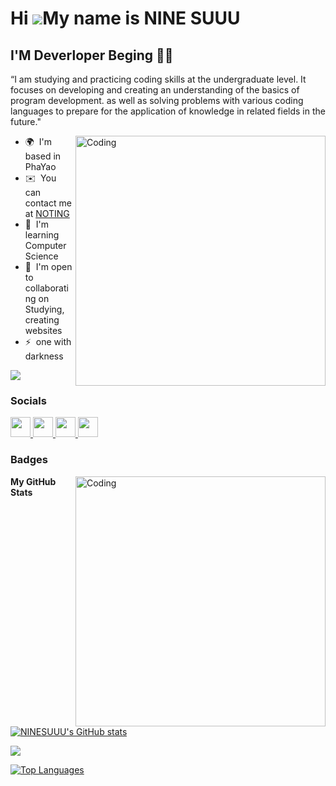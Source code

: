 Hi ![](https://user-images.githubusercontent.com/18350557/176309783-0785949b-9127-417c-8b55-ab5a4333674e.gif)My name is NINE SUUU
=================================================================================================================================

I'M Deverloper Beging 👨‍🎓
---------------------------

“I am studying and practicing coding skills at the undergraduate level. It focuses on developing and creating an understanding of the basics of program development. as well as solving problems with various coding languages ​​to prepare for the application of knowledge in related fields in the future."

<img align="right" alt="Coding" width="400" src="https://media.tenor.com/RwpAY9p76VsAAAAi/no-sleep.gif">

* 🌍  I'm based in PhaYao
* ✉️  You can contact me at [NOTING](mailto:NOTING)
* 🧠  I'm learning Computer Science
* 🤝  I'm open to collaborating on Studying, creating websites
* ⚡  one with darkness

<a href="https://www.github.com/NINESUUU" target="_blank" rel="noreferrer"><img
src="https://img.shields.io/github/followers/NINESUUU?logo=github&style=for-the-badge&color=f97316&labelColor=1c1917" /></a>

### Socials

<p align="left"> <a href="https://discord.com/users/actfool" target="_blank" rel="noreferrer"> <picture> <source media="(prefers-color-scheme: dark)" srcset="https://raw.githubusercontent.com/danielcranney/readme-generator/main/public/icons/socials/discord-dark.svg" /> <source media="(prefers-color-scheme: light)" srcset="https://raw.githubusercontent.com/danielcranney/readme-generator/main/public/icons/socials/discord.svg" /> <img src="https://raw.githubusercontent.com/danielcranney/readme-generator/main/public/icons/socials/discord.svg" width="32" height="32" /> </picture> </a> <a href="https://www.facebook.com/profile.php?id=100086619301593" target="_blank" rel="noreferrer"> <picture> <source media="(prefers-color-scheme: dark)" srcset="https://raw.githubusercontent.com/danielcranney/readme-generator/main/public/icons/socials/facebook-dark.svg" /> <source media="(prefers-color-scheme: light)" srcset="https://raw.githubusercontent.com/danielcranney/readme-generator/main/public/icons/socials/facebook.svg" /> <img src="https://raw.githubusercontent.com/danielcranney/readme-generator/main/public/icons/socials/facebook.svg" width="32" height="32" /> </picture> </a> <a href="https://www.github.com/NINESUUU" target="_blank" rel="noreferrer"> <picture> <source media="(prefers-color-scheme: dark)" srcset="https://raw.githubusercontent.com/danielcranney/readme-generator/main/public/icons/socials/github-dark.svg" /> <source media="(prefers-color-scheme: light)" srcset="https://raw.githubusercontent.com/danielcranney/readme-generator/main/public/icons/socials/github.svg" /> <img src="https://raw.githubusercontent.com/danielcranney/readme-generator/main/public/icons/socials/github.svg" width="32" height="32" /> </picture> </a> <a href="http://www.instagram.com/rcn.pm/" target="_blank" rel="noreferrer"> <picture> <source media="(prefers-color-scheme: dark)" srcset="https://raw.githubusercontent.com/danielcranney/readme-generator/main/public/icons/socials/instagram-dark.svg" /> <source media="(prefers-color-scheme: light)" srcset="https://raw.githubusercontent.com/danielcranney/readme-generator/main/public/icons/socials/instagram.svg" /> <img src="https://raw.githubusercontent.com/danielcranney/readme-generator/main/public/icons/socials/instagram.svg" width="32" height="32" /> </picture> </a></p>

### Badges

<img align="right" alt="Coding" width="400" src="https://i.gifer.com/XOsX.gif">

<b>My GitHub Stats</b>

<a href="http://www.github.com/NINESUUU"><img src="https://github-readme-stats.vercel.app/api?username=NINESUUU&show_icons=true&hide=&count_private=true&title_color=f97316&text_color=ffffff&icon_color=f97316&bg_color=1c1917&hide_border=true&show_icons=true" alt="NINESUUU's GitHub stats" /></a>

<a href="http://www.github.com/NINESUUU"><img src="https://github-readme-streak-stats.herokuapp.com/?user=NINESUUU&stroke=ffffff&background=1c1917&ring=f97316&fire=f97316&currStreakNum=ffffff&currStreakLabel=f97316&sideNums=ffffff&sideLabels=ffffff&dates=ffffff&hide_border=true" /></a>

<a href="https://github.com/NINESUUU" align="left"><img src="https://github-readme-stats.vercel.app/api/top-langs/?username=NINESUUU&langs_count=10&title_color=f97316&text_color=ffffff&icon_color=f97316&bg_color=1c1917&hide_border=true&locale=en&custom_title=Top%20%Languages" alt="Top Languages" /></a>
